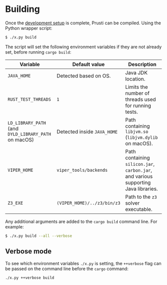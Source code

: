 # Building

Once the [development setup](setup.md) is complete, Prusti can be compiled. Using the Python wrapper script:

```bash
$ ./x.py build
```

The script will set the following environment variables if they are not already set, before running `cargo build`:

| Variable | Default value | Description |
| --- | --- | --- |
| `JAVA_HOME` | Detected based on OS. | Java JDK location. |
| `RUST_TEST_THREADS` | `1` | Limits the number of threads used for running tests. |
| `LD_LIBRARY_PATH` (and `DYLD_LIBRARY_PATH` on macOS) | Detected inside `JAVA_HOME` | Path containing `libjvm.so` (`libjvm.dylib` on macOS). |
| `VIPER_HOME` | `viper_tools/backends` | Path containing `silicon.jar`, `carbon.jar`, and various supporting Java libraries. |
| `Z3_EXE` | `(VIPER_HOME)/../z3/bin/z3` | Path to the `z3` solver executable. |

Any additional arguments are added to the `cargo build` command line. For example:

```bash
$ ./x.py build --all --verbose
```

## Verbose mode

To see which environment variables `./x.py` is setting, the `++verbose` flag can be passed on the command line before the `cargo` command:

```bash
./x.py ++verbose build
```
